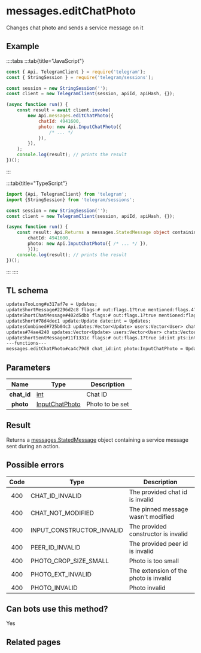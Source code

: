 # messages.editChatPhoto

Changes chat photo and sends a service message on it

## Example

::::tabs
:::tab{title="JavaScript"}

```js
const { Api, TelegramClient } = require('telegram');
const { StringSession } = require('telegram/sessions');

const session = new StringSession('');
const client = new TelegramClient(session, apiId, apiHash, {});

(async function run() {
    const result = await client.invoke(
        new Api.messages.editChatPhoto({
            chatId: 4941600,
            photo: new Api.InputChatPhoto({
                /* ... */
            }),
        }),
    );
    console.log(result); // prints the result
})();
```

:::

:::tab{title="TypeScript"}

```ts
import {Api, TelegramClient} from 'telegram';
import {StringSession} from 'telegram/sessions';

const session = new StringSession('');
const client = new TelegramClient(session, apiId, apiHash, {});

(async function run() {
    const result: Api.Returns a messages.StatedMessage object containing a service message sent during an action. = await client.invoke(new Api.messages.editChatPhoto({
		chatId: 4941600,
		photo: new Api.InputChatPhoto({ /* ... */ }),
		}));
    console.log(result); // prints the result
})();
```

:::
::::

## TL schema

```txt
updatesTooLong#e317af7e = Updates;
updateShortMessage#2296d2c8 flags:# out:flags.1?true mentioned:flags.4?true media_unread:flags.5?true silent:flags.13?true id:int user_id:int message:string pts:int pts_count:int date:int fwd_from:flags.2?MessageFwdHeader via_bot_id:flags.11?int reply_to:flags.3?MessageReplyHeader entities:flags.7?Vector<MessageEntity> = Updates;
updateShortChatMessage#402d5dbb flags:# out:flags.1?true mentioned:flags.4?true media_unread:flags.5?true silent:flags.13?true id:int from_id:int chat_id:int message:string pts:int pts_count:int date:int fwd_from:flags.2?MessageFwdHeader via_bot_id:flags.11?int reply_to:flags.3?MessageReplyHeader entities:flags.7?Vector<MessageEntity> = Updates;
updateShort#78d4dec1 update:Update date:int = Updates;
updatesCombined#725b04c3 updates:Vector<Update> users:Vector<User> chats:Vector<Chat> date:int seq_start:int seq:int = Updates;
updates#74ae4240 updates:Vector<Update> users:Vector<User> chats:Vector<Chat> date:int seq:int = Updates;
updateShortSentMessage#11f1331c flags:# out:flags.1?true id:int pts:int pts_count:int date:int media:flags.9?MessageMedia entities:flags.7?Vector<MessageEntity> = Updates;
---functions---
messages.editChatPhoto#ca4c79d8 chat_id:int photo:InputChatPhoto = Updates;
```

## Parameters

|    Name     | Type                                                            | Description     |
| :---------: | --------------------------------------------------------------- | --------------- |
| **chat_id** | [int](https://core.telegram.org/type/int)                       | Chat ID         |
|  **photo**  | [InputChatPhoto](https://core.telegram.org/type/InputChatPhoto) | Photo to be set |

## Result

Returns a [messages.StatedMessage](https://core.telegram.org/type/messages.StatedMessage) object containing a service message sent during an action.

## Possible errors

| Code | Type                      | Description                           |
| :--: | ------------------------- | ------------------------------------- |
| 400  | CHAT_ID_INVALID           | The provided chat id is invalid       |
| 400  | CHAT_NOT_MODIFIED         | The pinned message wasn't modified    |
| 400  | INPUT_CONSTRUCTOR_INVALID | The provided constructor is invalid   |
| 400  | PEER_ID_INVALID           | The provided peer id is invalid       |
| 400  | PHOTO_CROP_SIZE_SMALL     | Photo is too small                    |
| 400  | PHOTO_EXT_INVALID         | The extension of the photo is invalid |
| 400  | PHOTO_INVALID             | Photo invalid                         |

## Can bots use this method?

Yes

## Related pages
